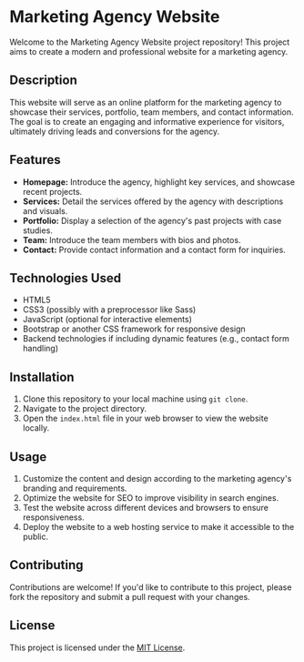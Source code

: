 # Marketing Agency Website

Welcome to the Marketing Agency Website project repository! This project aims to create a modern and professional website for a marketing agency.

## Description

This website will serve as an online platform for the marketing agency to showcase their services, portfolio, team members, and contact information. The goal is to create an engaging and informative experience for visitors, ultimately driving leads and conversions for the agency.

## Features

- **Homepage:** Introduce the agency, highlight key services, and showcase recent projects.
- **Services:** Detail the services offered by the agency with descriptions and visuals.
- **Portfolio:** Display a selection of the agency's past projects with case studies.
- **Team:** Introduce the team members with bios and photos.
- **Contact:** Provide contact information and a contact form for inquiries.

## Technologies Used

- HTML5
- CSS3 (possibly with a preprocessor like Sass)
- JavaScript (optional for interactive elements)
- Bootstrap or another CSS framework for responsive design
- Backend technologies if including dynamic features (e.g., contact form handling)

## Installation

1. Clone this repository to your local machine using `git clone`.
2. Navigate to the project directory.
3. Open the `index.html` file in your web browser to view the website locally.

## Usage

1. Customize the content and design according to the marketing agency's branding and requirements.
2. Optimize the website for SEO to improve visibility in search engines.
3. Test the website across different devices and browsers to ensure responsiveness.
4. Deploy the website to a web hosting service to make it accessible to the public.

## Contributing

Contributions are welcome! If you'd like to contribute to this project, please fork the repository and submit a pull request with your changes.

## License

This project is licensed under the [MIT License](LICENSE).
